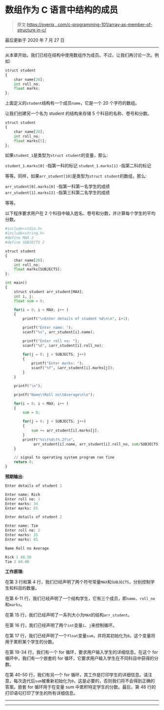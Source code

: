 # 数组作为 C 语言中结构的成员

> 原文:[https://overiq . com/c-programming-101/array-as-member-of-structure in-c/](https://overiq.com/c-programming-101/array-as-member-of-structure-in-c/)

最后更新于 2020 年 7 月 27 日

* * *

从本章开始，我们已经在结构中使用数组作为成员。不过，让我们再讨论一次。例如:

```py
struct student
{
    char name[20];
    int roll_no;
    float marks;
};

```

上面定义的`student`结构有一个成员`name`，它是一个 20 个字符的数组。

让我们创建另一个名为 student 的结构来存储 5 个科目的名称、卷号和分数。

```py
struct student
{
    char name[20];
    int roll_no;
    float marks[5];
};

```

如果`student_1`是类型为`struct student`的变量，那么:

`student_1.marks[0]` -指第一科的标记
`student_1.marks[1]` -指第二科的标记

等等。同样，如果`arr_student[10]`是类型为`struct student`的数组，那么:

`arr_student[0].marks[0]` -指第一科第一名学生的成绩`arr_student[1].marks[2]` -指第三科第二名学生的成绩

等等。

以下程序要求用户在 2 个科目中输入姓名、卷号和分数，并计算每个学生的平均分数。

```py
#include<stdio.h>
#include<string.h>
#define MAX 2
#define SUBJECTS 2

struct student
{
    char name[20];
    int roll_no;
    float marks[SUBJECTS];
};

int main()
{
    struct student arr_student[MAX];
    int i, j;
    float sum = 0;

    for(i = 0; i < MAX; i++ )
    {
        printf("\nEnter details of student %d\n\n", i+1);

        printf("Enter name: ");
        scanf("%s", arr_student[i].name);

        printf("Enter roll no: ");
        scanf("%d", &arr_student[i].roll_no);

        for(j = 0; j < SUBJECTS; j++)
        {
            printf("Enter marks: ");
            scanf("%f", &arr_student[i].marks[j]);
        }
    }

    printf("\n");

    printf("Name\tRoll no\tAverage\n\n");

    for(i = 0; i < MAX; i++ )
    {
        sum = 0;

        for(j = 0; j < SUBJECTS; j++)
        {
            sum += arr_student[i].marks[j];
        }
        printf("%s\t%d\t%.2f\n",
             arr_student[i].name, arr_student[i].roll_no, sum/SUBJECTS);
    }

    // signal to operating system program ran fine
    return 0;
}

```

**预期输出:**

```py
Enter details of student 1

Enter name: Rick
Enter roll no: 1
Enter marks: 34
Enter marks: 65

Enter details of student 2

Enter name: Tim
Enter roll no: 2
Enter marks: 35
Enter marks: 85

Name Roll no Average

Rick 1 49.50
Tim 2 60.00

```

**工作原理:**

在第 3 行和第 4 行，我们已经声明了两个符号常量`MAX`和`SUBJECTS`，分别控制学生和科目的数量。

在第 6-11 行，我们已经声明了一个结构学生，它有三个成员，即`name`、`roll_no`和`marks`。

在第 15 行，我们已经声明了一系列大小为`MAX`的结构`arr_student`。

在第 16 行，我们已经声明了两个`int`变量`i`、`j`来控制循环。

在第 17 行，我们已经声明了一个`float`变量`sum`，并将其初始化为`0`。这个变量将用于累积某个学生的分数。

在第 19-34 行，我们有一个 for 循环，要求用户输入学生的详细信息。在这个 for 循环中，我们有一个嵌套的 for 循环，它要求用户输入学生在不同科目中获得的分数。

在第 40-50 行，我们有另一个 for 循环，其工作是打印学生的详细信息。请注意，每次迭代后`sum`被重新初始化为`0`，这是必要的，否则我们将不会得到正确的答案。嵌套 for 循环用于在变量 sum 中累积特定学生的分数。最后，第 48 行的打印语句打印了学生的所有详细信息。

* * *

* * *